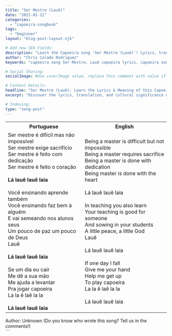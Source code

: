```yaml
---
title: "Ser Mestre (Lauê)"
date: "2021-01-21"
categories:
  - "capoeira-songbook"
tags:
  - "beginner"
layout: "blog-post-layout.njk"

# Add new SEO Fields:
description: "Learn the Capoeira song 'Ser Mestre (Lauê)'! Lyrics, translation, and cultural context for capoeiristas of all levels."
author: "Chris Calado Rodriguez"
keywords: "capoeira song Ser Mestre, Lauê capoeira lyrics, capoeira song translation, capoeira music beginner, capoeira mestre song meaning, capoeira song history, capoeira song Lauê meaning, capoeira songbook lyrics"

# Social Sharing:
socialImage: #Use coverImage value, replace this comment with value if it exists

# Content Details:
headline: "Ser Mestre (Lauê): Learn the Lyrics & Meaning of this Capoeira Song"
excerpt: "Discover the lyrics, translation, and cultural significance of the popular Capoeira song 'Ser Mestre (Lauê)', essential for understanding Capoeira's musical traditions."

# Indexing:
type: "song-post"
---
```



<table class="capoeira-table">
    <tr class="header-row">
        <th>Portuguese</th>
        <th>English</th>
    </tr>
    <tr>
        <td>Ser mestre é difícil mas não impossível<br>
Ser mestre exige sacrifício<br>
Ser mestre é feito com dedicação<br>
Ser mestre é feito o coração<br><br>
<b>Lá lauê lauê laia</b><br><br>
Você ensinando aprende também<br>
Você ensinando faz bem à alguém<br>
E vai semeando nos alunos seus<br>
Um pouco de paz um pouco de Deus<br>
Lauê<br><br>
<b>Lá lauê lauê laia</b><br><br>
Se um dia eu cair<br>
Me dê a sua mão<br>
Me ajuda a levantar<br>
Pra jogar capoeira<br>
La la ê laê la la<br><br>
<b>Lá lauê lauê laia</b></td>
        <td>Being a master is difficult but not impossible<br>
Being a master requires sacrifice<br>
Being a master is done with dedication<br>
Being master is done with the heart<br><br>
Lá lauê lauê laia<br><br>
In teaching you also learn<br>
Your teaching is good for someone<br>
And sowing in your students<br>
A little peace, a little God<br>
Lauê<br><br>
Lá lauê lauê laia<br><br>
If one day I fall<br>
Give me your hand<br>
Help me get up<br>
To play capoeira<br>
La la ê laê la la<br><br>
Lá lauê lauê laia</td>
    </tr>
</table>
<figcaption>
Author: Unknown (Do you know who wrote this song? Tell us in the comments!)
</figcaption>
```